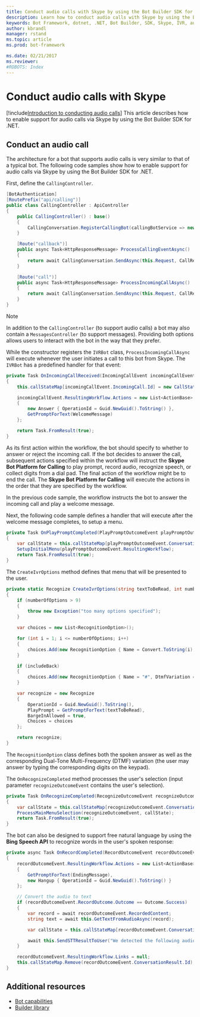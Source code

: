 ```yaml
---
title: Conduct audio calls with Skype by using the Bot Builder SDK for .NET | Microsoft Docs
description: Learn how to conduct audio calls with Skype by using the Bot Builder SDK for .NET.
keywords: Bot Framework, dotnet, .NET, Bot Builder, SDK, Skype, IVR, audio call
author: kbrandl
manager: rstand
ms.topic: article
ms.prod: bot-framework

ms.date: 02/21/2017
ms.reviewer:
#ROBOTS: Index
---
```


# Conduct audio calls with Skype

[!include[Introduction to conducting audio calls](~/includes/snippet-audio-call-intro.md)]
This article describes how to enable support for audio calls via Skype by using the Bot Builder SDK for .NET. 

## Conduct an audio call

The architecture for a bot that supports audio calls is very similar to that of a typical bot. 
The following code samples show how to enable support for audio calls via Skype by using the Bot Builder SDK for .NET. 

First, define the `CallingController`.

```cs
[BotAuthentication]
[RoutePrefix("api/calling")]
public class CallingController : ApiController
{
    public CallingController() : base()
    {
        CallingConversation.RegisterCallingBot(callingBotService => new IVRBot(callingBotService));
    }

    [Route("callback")]
    public async Task<HttpResponseMessage> ProcessCallingEventAsync()
    {
        return await CallingConversation.SendAsync(this.Request, CallRequestType.CallingEvent);
    }

    [Route("call")]
    public async Task<HttpResponseMessage> ProcessIncomingCallAsync()
    {
        return await CallingConversation.SendAsync(this.Request, CallRequestType.IncomingCall);
    }
}
```

> [!NOTE]
> In addition to the `CallingController` (to support audio calls) a bot may also contain a `MessagesController` 
> (to support messages). Providing both options allows users to interact with the bot in the way that they prefer.

While the constructor registers the `IVRBot` class, `ProcessIncomingCallAsync` will execute whenever 
the user initiates a call to this bot from Skype. 
The `IVRBot` has a predefined handler for that event:

```cs
private Task OnIncomingCallReceived(IncomingCallEvent incomingCallEvent)
{
    this.callStateMap[incomingCallEvent.IncomingCall.Id] = new CallState(incomingCallEvent.IncomingCall.Participants);

    incomingCallEvent.ResultingWorkflow.Actions = new List<ActionBase>
    {
        new Answer { OperationId = Guid.NewGuid().ToString() },
        GetPromptForText(WelcomeMessage)
    };

    return Task.FromResult(true);
}
```

As its first action within the workflow, the bot should specify to whether to answer or reject the incoming call. 
If the bot decides to answer the call, subsequent actions specified within the workflow will instruct the 
**Skype Bot Platform for Calling** to play prompt, record audio, recognize speech, or collect digits from a dial pad. 
The final action of the workflow might be to end the call. 
The **Skype Bot Platform for Calling** will execute the actions in the order that they are specified by the workflow. 

In the previous code sample, the workflow instructs the bot to answer the incoming call and play a welcome message. 

Next, the following code sample defines a handler that will execute after the welcome message completes, 
to setup a menu.

```cs
private Task OnPlayPromptCompleted(PlayPromptOutcomeEvent playPromptOutcomeEvent)
{
    var callState = this.callStateMap[playPromptOutcomeEvent.ConversationResult.Id];
    SetupInitialMenu(playPromptOutcomeEvent.ResultingWorkflow);
    return Task.FromResult(true);
}
```

The `CreateIvrOptions` method defines that menu that will be presented to the user.

```cs
private static Recognize CreateIvrOptions(string textToBeRead, int numberOfOptions, bool includeBack)
{
    if (numberOfOptions > 9)
    {
        throw new Exception("too many options specified");
    }

    var choices = new List<RecognitionOption>();

    for (int i = 1; i <= numberOfOptions; i++)
    {
        choices.Add(new RecognitionOption { Name = Convert.ToString(i), DtmfVariation = (char)('0' + i) });
    }

    if (includeBack)
    {
        choices.Add(new RecognitionOption { Name = "#", DtmfVariation = '#' });
    }

    var recognize = new Recognize
    {
        OperationId = Guid.NewGuid().ToString(),
        PlayPrompt = GetPromptForText(textToBeRead),
        BargeInAllowed = true,
        Choices = choices
    };

    return recognize;
}
```

The `RecognitionOption` class defines both the spoken answer as well as the corresponding Dual-Tone Multi-Frequency (DTMF) variation (the user may answer by typing the corresponding digits on the keypad).

The `OnRecognizeCompleted` method processes the user's selection (input parameter `recognizeOutcomeEvent` contains 
the user's selection).

```cs
private Task OnRecognizeCompleted(RecognizeOutcomeEvent recognizeOutcomeEvent)
{
    var callState = this.callStateMap[recognizeOutcomeEvent.ConversationResult.Id];
    ProcessMainMenuSelection(recognizeOutcomeEvent, callState);
    return Task.FromResult(true);
}
```

The bot can also be designed to support free natural language by using the **Bing Speech API** to recognize words in the user's spoken response:

```cs
private async Task OnRecordCompleted(RecordOutcomeEvent recordOutcomeEvent)
{
    recordOutcomeEvent.ResultingWorkflow.Actions = new List<ActionBase>
    {
        GetPromptForText(EndingMessage),
        new Hangup { OperationId = Guid.NewGuid().ToString() }
    };

    // Convert the audio to text
    if (recordOutcomeEvent.RecordOutcome.Outcome == Outcome.Success)
    {
        var record = await recordOutcomeEvent.RecordedContent;
        string text = await this.GetTextFromAudioAsync(record);

        var callState = this.callStateMap[recordOutcomeEvent.ConversationResult.Id];

        await this.SendSTTResultToUser("We detected the following audio: " + text, callState.Participants);
    }

    recordOutcomeEvent.ResultingWorkflow.Links = null;
    this.callStateMap.Remove(recordOutcomeEvent.ConversationResult.Id);
}
```

## Additional resources

- [Bot capabilities](~/design/bot-design-capabilities.md)
- <a href="https://docs.botframework.com/en-us/csharp/builder/sdkreference/d3/ddb/namespace_microsoft_1_1_bot_1_1_builder.html" target="_blank">Builder library</a>
